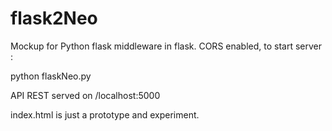 # flask2Neo
Mockup for Python flask middleware in flask.
CORS enabled, to start server :

python flaskNeo.py

API REST served on /localhost:5000

index.html is just a prototype and experiment.
